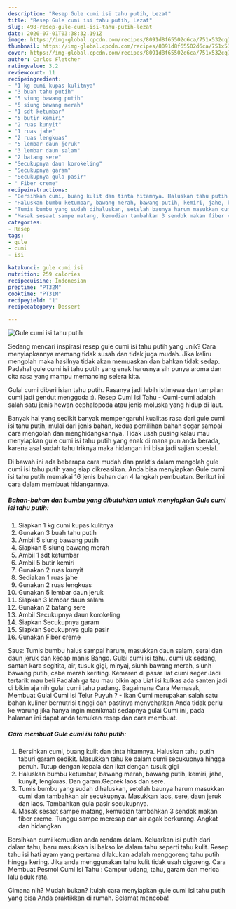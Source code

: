 ```yaml
---
description: "Resep Gule cumi isi tahu putih, Lezat"
title: "Resep Gule cumi isi tahu putih, Lezat"
slug: 498-resep-gule-cumi-isi-tahu-putih-lezat
date: 2020-07-01T03:38:32.191Z
image: https://img-global.cpcdn.com/recipes/8091d8f65502d6ca/751x532cq70/gule-cumi-isi-tahu-putih-foto-resep-utama.jpg
thumbnail: https://img-global.cpcdn.com/recipes/8091d8f65502d6ca/751x532cq70/gule-cumi-isi-tahu-putih-foto-resep-utama.jpg
cover: https://img-global.cpcdn.com/recipes/8091d8f65502d6ca/751x532cq70/gule-cumi-isi-tahu-putih-foto-resep-utama.jpg
author: Carlos Fletcher
ratingvalue: 3.2
reviewcount: 11
recipeingredient:
- "1 kg cumi kupas kulitnya"
- "3 buah tahu putih"
- "5 siung bawang putih"
- "5 siung bawang merah"
- "1 sdt ketumbar"
- "5 butir kemiri"
- "2 ruas kunyit"
- "1 ruas jahe"
- "2 ruas lengkuas"
- "5 lembar daun jeruk"
- "3 lembar daun salam"
- "2 batang sere"
- "Secukupnya daun korokeling"
- "Secukupnya garam"
- "Secukupnya gula pasir"
- " Fiber creme"
recipeinstructions:
- "Bersihkan cumi, buang kulit dan tinta hitamnya. Haluskan tahu putih taburi garam sedikit. Masukkan tahu ke dalam cumi secukupnya hingga penuh. Tutup dengan kepala dan ikat dengan tusuk gigi"
- "Haluskan bumbu ketumbar, bawang merah, bawang putih, kemiri, jahe, kunyit, lengkuas. Dan garam.Geprek laos dan sere."
- "Tumis bumbu yang sudah dihaluskan, setelah baunya harum masukkan cumi dan tambahkan air secukupnya. Masukkan laos, sere, daun jeruk dan laos. Tambahkan gula pasir secukupnya."
- "Masak sesaat sampe matang, kemudian tambahkan 3 sendok makan fiber creme. Tunggu sampe meresap dan air agak berkurang. Angkat dan hidangkan"
categories:
- Resep
tags:
- gule
- cumi
- isi

katakunci: gule cumi isi 
nutrition: 259 calories
recipecuisine: Indonesian
preptime: "PT32M"
cooktime: "PT31M"
recipeyield: "1"
recipecategory: Dessert

---
```



![Gule cumi isi tahu putih](https://img-global.cpcdn.com/recipes/8091d8f65502d6ca/751x532cq70/gule-cumi-isi-tahu-putih-foto-resep-utama.jpg)

Sedang mencari inspirasi resep gule cumi isi tahu putih yang unik? Cara menyiapkannya memang tidak susah dan tidak juga mudah. Jika keliru mengolah maka hasilnya tidak akan memuaskan dan bahkan tidak sedap. Padahal gule cumi isi tahu putih yang enak harusnya sih punya aroma dan cita rasa yang mampu memancing selera kita.

Gulai cumi diberi isian tahu putih. Rasanya jadi lebih istimewa dan tampilan cumi jadi gendut menggoda :). Resep Cumi Isi Tahu - Cumi-cumi adalah salah satu jenis hewan cephalopoda atau jenis moluska yang hidup di laut.

Banyak hal yang sedikit banyak mempengaruhi kualitas rasa dari gule cumi isi tahu putih, mulai dari jenis bahan, kedua pemilihan bahan segar sampai cara mengolah dan menghidangkannya. Tidak usah pusing kalau mau menyiapkan gule cumi isi tahu putih yang enak di mana pun anda berada, karena asal sudah tahu triknya maka hidangan ini bisa jadi sajian spesial.


Di bawah ini ada beberapa cara mudah dan praktis dalam mengolah gule cumi isi tahu putih yang siap dikreasikan. Anda bisa menyiapkan Gule cumi isi tahu putih memakai 16 jenis bahan dan 4 langkah pembuatan. Berikut ini cara dalam membuat hidangannya.

<!--inarticleads1-->

##### Bahan-bahan dan bumbu yang dibutuhkan untuk menyiapkan Gule cumi isi tahu putih:

1. Siapkan 1 kg cumi kupas kulitnya
1. Gunakan 3 buah tahu putih
1. Ambil 5 siung bawang putih
1. Siapkan 5 siung bawang merah
1. Ambil 1 sdt ketumbar
1. Ambil 5 butir kemiri
1. Gunakan 2 ruas kunyit
1. Sediakan 1 ruas jahe
1. Gunakan 2 ruas lengkuas
1. Gunakan 5 lembar daun jeruk
1. Siapkan 3 lembar daun salam
1. Gunakan 2 batang sere
1. Ambil Secukupnya daun korokeling
1. Siapkan Secukupnya garam
1. Siapkan Secukupnya gula pasir
1. Gunakan  Fiber creme


Saus: Tumis bumbu halus sampai harum, masukkan daun salam, serai dan daun jeruk dan kecap manis Bango. Gulai cumi isi tahu. cumi uk sedang, santan kara segitita, air, tusuk gigi, minyaj, siunh bawang merah, siunh bawang putih, cabe merah keriting. Kemaren di pasar liat cumi seger Jadi tertarik mau beli Padalah ga tau mau bikin apa Liat isi kulkas ada santen jadi di bikin aja nih gulai cumi tahu padang. Bagaimana Cara Memasak, Membuat Gulai Cumi Isi Telur Puyuh ? - Ikan Cumi merupakan salah satu bahan kuliner bernutrisi tinggi dan pastinya menyehatkan Anda tidak perlu ke warung jika hanya ingin menikmati sedapnya gulai Cumi ini, pada halaman ini dapat anda temukan resep dan cara membuat. 

<!--inarticleads2-->

##### Cara membuat Gule cumi isi tahu putih:

1. Bersihkan cumi, buang kulit dan tinta hitamnya. Haluskan tahu putih taburi garam sedikit. Masukkan tahu ke dalam cumi secukupnya hingga penuh. Tutup dengan kepala dan ikat dengan tusuk gigi
1. Haluskan bumbu ketumbar, bawang merah, bawang putih, kemiri, jahe, kunyit, lengkuas. Dan garam.Geprek laos dan sere.
1. Tumis bumbu yang sudah dihaluskan, setelah baunya harum masukkan cumi dan tambahkan air secukupnya. Masukkan laos, sere, daun jeruk dan laos. Tambahkan gula pasir secukupnya.
1. Masak sesaat sampe matang, kemudian tambahkan 3 sendok makan fiber creme. Tunggu sampe meresap dan air agak berkurang. Angkat dan hidangkan


Bersihkan cumi kemudian anda rendam dalam. Keluarkan isi putih dari dalam tahu, baru masukkan isi bakso ke dalam tahu seperti tahu kulit. Resep tahu isi hati ayam yang pertama dilakukan adalah menggoreng tahu putih hingga kering. Jika anda menggunakan tahu kulit tidak usah digoreng. Cara Membuat Pesmol Cumi Isi Tahu : Campur udang, tahu, garam dan merica lalu aduk rata. 

Gimana nih? Mudah bukan? Itulah cara menyiapkan gule cumi isi tahu putih yang bisa Anda praktikkan di rumah. Selamat mencoba!
